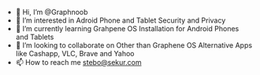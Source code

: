- 👋 Hi, I’m @Graphnoob
- 👀 I’m interested in Adroid Phone and Tablet Security and Privacy
- 🌱 I’m currently learning Grahpene OS Installation for Android Phones and Tablets
- 💞️ I’m looking to collaborate on Other than Graphene OS Alternative Apps like Cashapp, VLC, Brave and Yahoo                     
- 📫 How to reach me stebo@sekur.com

<!---
Graphnoob/Graphnoob is a ✨ special ✨ repository because its `README.md` (this file) appears on your GitHub profile.
You can click the Preview link to take a look at your changes.
--->
